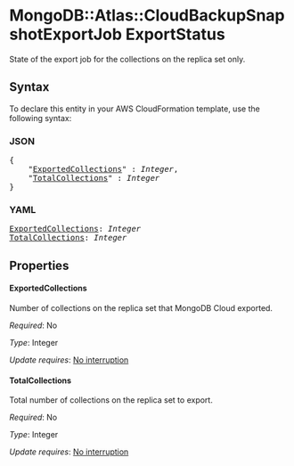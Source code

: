 # MongoDB::Atlas::CloudBackupSnapshotExportJob ExportStatus

State of the export job for the collections on the replica set only.

## Syntax

To declare this entity in your AWS CloudFormation template, use the following syntax:

### JSON

<pre>
{
    "<a href="#exportedcollections" title="ExportedCollections">ExportedCollections</a>" : <i>Integer</i>,
    "<a href="#totalcollections" title="TotalCollections">TotalCollections</a>" : <i>Integer</i>
}
</pre>

### YAML

<pre>
<a href="#exportedcollections" title="ExportedCollections">ExportedCollections</a>: <i>Integer</i>
<a href="#totalcollections" title="TotalCollections">TotalCollections</a>: <i>Integer</i>
</pre>

## Properties

#### ExportedCollections

Number of collections on the replica set that MongoDB Cloud exported.

_Required_: No

_Type_: Integer

_Update requires_: [No interruption](https://docs.aws.amazon.com/AWSCloudFormation/latest/UserGuide/using-cfn-updating-stacks-update-behaviors.html#update-no-interrupt)

#### TotalCollections

Total number of collections on the replica set to export.

_Required_: No

_Type_: Integer

_Update requires_: [No interruption](https://docs.aws.amazon.com/AWSCloudFormation/latest/UserGuide/using-cfn-updating-stacks-update-behaviors.html#update-no-interrupt)

